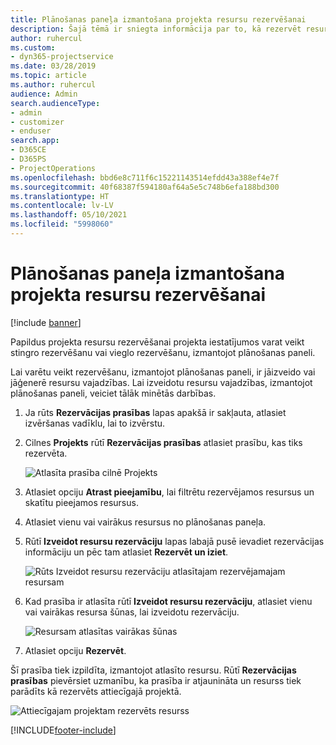 ```yaml
---
title: Plānošanas paneļa izmantošana projekta resursu rezervēšanai
description: Šajā tēmā ir sniegta informācija par to, kā rezervēt resursus.
author: ruhercul
ms.custom:
- dyn365-projectservice
ms.date: 03/28/2019
ms.topic: article
ms.author: ruhercul
audience: Admin
search.audienceType:
- admin
- customizer
- enduser
search.app:
- D365CE
- D365PS
- ProjectOperations
ms.openlocfilehash: bbd6e8c711f6c15221143514efdd43a388ef4e7f
ms.sourcegitcommit: 40f68387f594180af64a5e5c748b6efa188bd300
ms.translationtype: HT
ms.contentlocale: lv-LV
ms.lasthandoff: 05/10/2021
ms.locfileid: "5998060"
---
```

# <a name="use-the-schedule-board-to-book-project-resources"></a>Plānošanas paneļa izmantošana projekta resursu rezervēšanai

[!include [banner](../includes/psa-now-project-operations.md)]

Papildus projekta resursu rezervēšanai projekta iestatījumos varat veikt stingro rezervēšanu vai vieglo rezervēšanu, izmantojot plānošanas paneli.

Lai varētu veikt rezervēšanu, izmantojot plānošanas paneli, ir jāizveido vai jāģenerē resursu vajadzības. Lai izveidotu resursu vajadzības, izmantojot plānošanas paneli, veiciet tālāk minētās darbības.

1. Ja rūts **Rezervācijas prasības** lapas apakšā ir sakļauta, atlasiet izvēršanas vadīklu, lai to izvērstu.
2. Cilnes **Projekts** rūtī **Rezervācijas prasības** atlasiet prasību, kas tiks rezervēta.

    ![Atlasīta prasība cilnē Projekts](media/Resource-Management-image73.png)

3. Atlasiet opciju **Atrast pieejamību**, lai filtrētu rezervējamos resursus un skatītu pieejamos resursus. 
4. Atlasiet vienu vai vairākus resursus no plānošanas paneļa. 
5. Rūtī **Izveidot resursu rezervāciju** lapas labajā pusē ievadiet rezervācijas informāciju un pēc tam atlasiet **Rezervēt un iziet**.

    ![Rūts Izveidot resursu rezervāciju atlasītajam rezervējamajam resursam](media/Resource-Management-image74.png)

6. Kad prasība ir atlasīta rūtī **Izveidot resursu rezervāciju**, atlasiet vienu vai vairākas resursa šūnas, lai izveidotu rezervāciju.

    ![Resursam atlasītas vairākas šūnas](media/Resource-Management-image75.png)

7. Atlasiet opciju **Rezervēt**.

Šī prasība tiek izpildīta, izmantojot atlasīto resursu. Rūtī **Rezervācijas prasības** pievērsiet uzmanību, ka prasība ir atjaunināta un resurss tiek parādīts kā rezervēts attiecīgajā projektā.

![Attiecīgajam projektam rezervēts resurss](media/Resource-Management-image76.png)


[!INCLUDE[footer-include](../includes/footer-banner.md)]